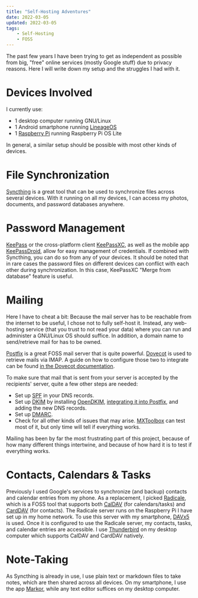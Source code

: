```yaml
---
title: "Self-Hosting Adventures"
date: 2022-03-05
updated: 2022-03-05
tags:
    - Self-Hosting
    - FOSS
---
```


The past few years I have been trying to get as independent as possible from big, "free" online services (mostly Google stuff) due to privacy reasons. Here I will write down my setup and the struggles I had with it.

<!-- more -->

# Devices Involved

I currently use:

-   1 desktop computer running GNU/Linux
-   1 Android smartphone running [LineageOS](https://lineageos.org/)
-   1 [Raspberry Pi](https://www.raspberrypi.com) running Raspberry Pi OS Lite

In general, a similar setup should be possible with most other kinds of devices.

# File Synchronization

[Syncthing](https://syncthing.net/) is a great tool that can be used to synchronize files across several devices. With it running on all my devices, I can access my photos, documents, and password databases anywhere.

# Password Management

[KeePass](https://keepass.info/) or the cross-platform client [KeePassXC](https://keepassxc.org/), as well as the mobile app [KeePassDroid](https://www.keepassdroid.com/), allow for easy management of credentials.
If combined with Syncthing, you can do so from any of your devices. It should be noted that in rare cases the password files on different devices can conflict with each other during synchronization. In this case, KeePassXC "Merge from database" feature is useful.

# Mailing

Here I have to cheat a bit: Because the mail server has to be reachable from the internet to be useful, I chose not to fully self-host it. Instead, any web-hosting service (that you trust to not read your data) where you can run and administer a GNU/Linux OS should suffice. In addition, a domain name to send/retrieve mail for has to be owned.

[Postfix](https://www.postfix.org/) is a great FOSS mail server that is quite powerful. [Dovecot](https://www.dovecot.org/) is used to retrieve mails via IMAP. A guide on how to configure those two to integrate can be found [in the Dovecot documentation](https://doc.dovecot.org/configuration_manual/howto/postfix_and_dovecot_sasl/).

To make sure that mail that is sent from your server is accepted by the recipients' server, quite a few other steps are needed:

-   Set up [SPF](https://en.wikipedia.org/wiki/Sender_Policy_Framework) in your DNS records.
-   Set up [DKIM](https://en.wikipedia.org/wiki/DomainKeys_Identified_Mail) by installing [OpenDKIM](https://www.opendkim.org/), [integrating it into Postfix](https://easydmarc.com/blog/how-to-configure-dkim-opendkim-with-postfix/), and adding the new DNS records.
-   Set up [DMARC](https://easydmarc.com/blog/how-to-configure-dkim-opendkim-with-postfix/).
-   Check for all other kinds of issues that may arise. [MXToolbox](https://mxtoolbox.com/SuperTool.aspx) can test most of it, but only time will tell if everything works.

Mailing has been by far the most frustrating part of this project, because of how many different things intertwine, and because of how hard it is to test if everything works.

# Contacts, Calendars & Tasks

Previously I used Google's services to synchronize (and backup) contacts and calendar entries from my phone.
As a replacement, I picked [Radicale](https://radicale.org), which is a FOSS tool that supports both [CalDAV](https://en.wikipedia.org/wiki/CalDAV) (for calendars/tasks) and [CardDAV](https://en.wikipedia.org/wiki/CardDAV) (for contacts). The Radicale server runs on the Raspberry Pi I have set up in my home network.
To use this server with my smartphone, [DAVx5](https://www.davx5.com/) is used. Once it is configured to use the Radicale server, my contacts, tasks, and calendar entries are accessible.
I use [Thunderbird](https://www.thunderbird.net) on my desktop computer which supports CalDAV and CardDAV natively.

# Note-Taking

As Syncthing is already in use, I use plain text or markdown files to take notes, which are then shared across all devices. On my smartphone, I use the app [Markor](https://f-droid.org/en/packages/net.gsantner.markor/), while any text editor suffices on my desktop computer.
